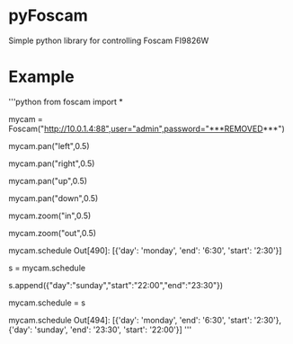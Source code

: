 pyFoscam
========

Simple python library for controlling Foscam FI9826W

Example
===
'''python
from foscam import *

mycam = Foscam("http://10.0.1.4:88",user="admin",password="***REMOVED***")

mycam.pan("left",0.5)

mycam.pan("right",0.5)

mycam.pan("up",0.5)

mycam.pan("down",0.5)

mycam.zoom("in",0.5)

mycam.zoom("out",0.5)

mycam.schedule
Out[490]: [{'day': 'monday', 'end': '6:30', 'start': '2:30'}]

s = mycam.schedule

s.append({"day":"sunday","start":"22:00","end":"23:30"})

mycam.schedule = s

mycam.schedule
Out[494]: 
[{'day': 'monday', 'end': '6:30', 'start': '2:30'},
 {'day': 'sunday', 'end': '23:30', 'start': '22:00'}]
'''

